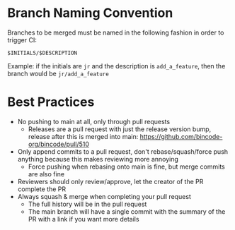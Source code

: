 # Branch Naming Convention

Branches to be merged must be named in the following fashion in order to trigger CI: 

```
$INITIALS/$DESCRIPTION
```

Example: if the initials are `jr` and the description is `add_a_feature`, then the branch would be `jr/add_a_feature`

# Best Practices

- No pushing to main at all, only through pull requests
  - Releases are a pull request with just the release version bump, release after this is merged into main: https://github.com/bincode-org/bincode/pull/510
- Only append commits to a pull request, don't rebase/squash/force push anything because this makes reviewing more annoying
  - Force pushing when rebasing onto main is fine, but merge commits are also fine
- Reviewers should only review/approve, let the creator of the PR complete the PR
- Always squash & merge when completing your pull request
  - The full history will be in the pull request
  - The main branch will have a single commit with the summary of the PR with a link if you want more details

